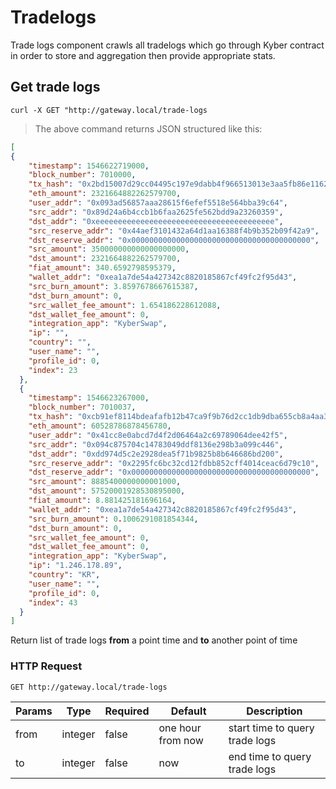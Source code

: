 
# Tradelogs 

Trade logs component crawls all tradelogs which go through Kyber contract in order to store and aggregation then provide appropriate stats.

## Get trade logs 

```shell
curl -X GET "http://gateway.local/trade-logs
```

> The above command returns JSON structured like this:

```json
[
{
    "timestamp": 1546622719000,
    "block_number": 7010000,
    "tx_hash": "0x2bd15007d29cc04495c197e9dabb4f966513013e3aa5fb86e116268def97bc34",
    "eth_amount": 2321664882262579700,
    "user_addr": "0x093ad56857aaa28615f6efef5518e564bba39c64",
    "src_addr": "0x89d24a6b4ccb1b6faa2625fe562bdd9a23260359",
    "dst_addr": "0xeeeeeeeeeeeeeeeeeeeeeeeeeeeeeeeeeeeeeeee",
    "src_reserve_addr": "0x44aef3101432a64d1aa16388f4b9b352b09f42a9",
    "dst_reserve_addr": "0x0000000000000000000000000000000000000000",
    "src_amount": 350000000000000000000,
    "dst_amount": 2321664882262579700,
    "fiat_amount": 340.6592798595379,
    "wallet_addr": "0xea1a7de54a427342c8820185867cf49fc2f95d43",
    "src_burn_amount": 3.8597678667615387,
    "dst_burn_amount": 0,
    "src_wallet_fee_amount": 1.654186228612088,
    "dst_wallet_fee_amount": 0,
    "integration_app": "KyberSwap",
    "ip": "",
    "country": "",
    "user_name": "",
    "profile_id": 0,
    "index": 23
  },
  {
    "timestamp": 1546623267000,
    "block_number": 7010037,
    "tx_hash": "0xcb91ef8114bdeafafb12b47ca9f9b76d2cc1db9dba655cb8a4aa339afc65abb5",
    "eth_amount": 60528786878456780,
    "user_addr": "0x41cc8e0abcd7d4f2d06464a2c69789064dee42f5",
    "src_addr": "0x094c875704c14783049ddf8136e298b3a099c446",
    "dst_addr": "0xdd974d5c2e2928dea5f71b9825b8b646686bd200",
    "src_reserve_addr": "0x2295fc6bc32cd12fdbb852cff4014ceac6d79c10",
    "dst_reserve_addr": "0x0000000000000000000000000000000000000000",
    "src_amount": 8885400000000001000,
    "dst_amount": 57520001928530895000,
    "fiat_amount": 8.881425181696164,
    "wallet_addr": "0xea1a7de54a427342c8820185867cf49fc2f95d43",
    "src_burn_amount": 0.1006291081854344,
    "dst_burn_amount": 0,
    "src_wallet_fee_amount": 0,
    "dst_wallet_fee_amount": 0,
    "integration_app": "KyberSwap",
    "ip": "1.246.178.89",
    "country": "KR",
    "user_name": "",
    "profile_id": 0,
    "index": 43
  }
]
```

Return list of trade logs **from** a point time and **to** another point of time

### HTTP Request

`GET http://gateway.local/trade-logs`

Params | Type | Required | Default | Description
------ | ---- | -------- | ------- | -----------
from | integer | false | one hour from now | start time to query trade logs
to | integer | false | now | end time to query trade logs

